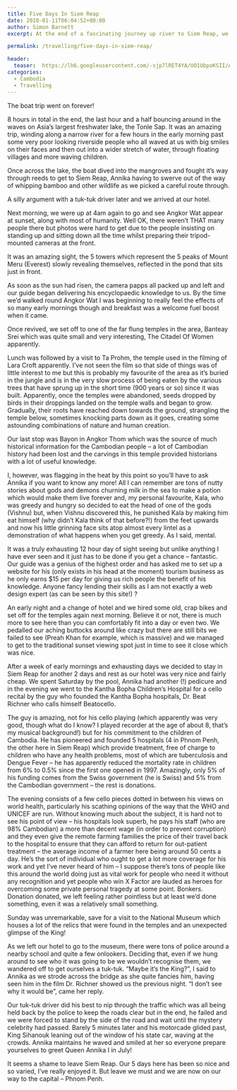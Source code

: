 ```yaml
---
title: Five Days In Siem Reap
date: 2010-01-11T06:04:52+00:00
author: Simon Barnett
excerpt: At the end of a fascinating journey up river to Siem Reap, we visit the ancient temple complex of Angkor Wat and meet the King Of Cambodia! Sort of.

permalink: /travelling/five-days-in-siem-reap/

header:
  teaser:  https://lh6.googleusercontent.com/-sjp7lRET4YA/UO1UbpoKSII/AAAAAAAAADw/ONEef3yCPww/s640/DSC_0113.JPG
categories:
  - Cambodia
  - Travelling
---
```

The boat trip went on forever!

8 hours in total in the end, the last hour and a half bouncing around in the waves on Asia&#8217;s largest freshwater lake, the Tonle Sap. It was an amazing trip, winding along a narrow river for a few hours in the early morning past some very poor looking riverside people who all waved at us with big smiles on their faces and then out into a wider stretch of water, through floating villages and more waving children.

Once across the lake, the boat dived into the mangroves and fought it&#8217;s way through reeds to get to Siem Reap, Annika having to swerve out of the way of whipping bamboo and other wildlife as we picked a careful route through.

A silly argument with a tuk-tuk driver later and we arrived at our hotel.

Next morning, we were up at 4am again to go and see Angkor Wat appear at sunset, along with most of humanity. Well OK, there weren&#8217;t THAT many people there but photos were hard to get due to the people insisting on standing up and sitting down all the time whilst preparing their tripod-mounted cameras at the front.

It was an amazing sight, the 5 towers which represent the 5 peaks of Mount Meru (Everest) slowly revealing themselves, reflected in the pond that sits just in front.

As soon as the sun had risen, the camera papps all packed up and left and our guide began delivering his encyclopaedic knowledge to us. By the time we&#8217;d walked round Angkor Wat I was beginning to really feel the effects of so many early mornings though and breakfast was a welcome fuel boost when it came.

Once revived, we set off to one of the far flung temples in the area, Banteay Srei which was quite small and very interesting, The Citadel Of Women apparently.

Lunch was followed by a visit to Ta Prohm, the temple used in the filming of Lara Croft apparently. I&#8217;ve not seen the film so that side of things was of little interest to me but this is probably my favourite of the area as it&#8217;s buried in the jungle and is in the very slow process of being eaten by the various trees that have sprung up in the short time (900 years or so) since it was built. Apparently, once the temples were abandoned, seeds dropped by birds in their droppings landed on the temple walls and began to grow. Gradually, their roots have reached down towards the ground, strangling the temple below, sometimes knocking parts down as it goes, creating some astounding combinations of nature and human creation.

Our last stop was Bayon in Angkor Thom which was the source of much historical information for the Cambodian people &#8211; a lot of Cambodian history had been lost and the carvings in this temple provided historians with a lot of useful knowledge.

I, however, was flagging in the heat by this point so you&#8217;ll have to ask Annika if you want to know any more! All I can remember are tons of nutty stories about gods and demons churning milk in the sea to make a potion which would make them live forever and, my personal favourite, Kala, who was greedy and hungry so decided to eat the head of one of the gods (Vishnu) but, when Vishnu discovered this, he punished Kala by making him eat himself (why didn&#8217;t Kala think of that before?!) from the feet upwards and now his little grinning face sits atop almost every lintel as a demonstration of what happens when you get greedy. As I said, mental.

It was a truly exhausting 12 hour day of sight seeing but unlike anything I have ever seen and it just has to be done if you get a chance &#8211; fantastic. Our guide was a genius of the highest order and has asked me to set up a website for his (only exists in his head at the moment) tourism business as he only earns $15 per day for giving us rich people the benefit of his knowledge. Anyone fancy lending their skills as I am not exactly a web design expert (as can be seen by this site!) ?

An early night and a change of hotel and we hired some old, crap bikes and set off for the temples again next morning. Believe it or not, there is much more to see here than you can comfortably fit into a day or even two. We pedalled our aching buttocks around like crazy but there are still bits we failed to see (Preah Khan for example, which is massive) and we managed to get to the traditional sunset viewing spot just in time to see it close which was nice.

After a week of early mornings and exhausting days we decided to stay in Siem Reap for another 2 days and rest as our hotel was very nice and fairly cheap. We spent Saturday by the pool, Annika had another (!) pedicure and in the evening we went to the Kantha Bopha Children&#8217;s Hospital for a cello recital by the guy who founded the Kantha Bopha hospitals, Dr. Beat Richner who calls himself Beatocello.

The guy is amazing, not for his cello playing (which apparently was very good, though what do I know? I played recorder at the age of about 8, that&#8217;s my musical background!) but for his commitment to the children of Cambodia. He has pioneered and founded 5 hospitals (4 in Phnom Penh, the other here in Siem Reap) which provide treatment, free of charge to children who have any health problems, most of which are tuberculosis and Dengue Fever &#8211; he has apparently reduced the mortality rate in children from 6% to 0.5% since the first one opened in 1997. Amazingly, only 5% of his funding comes from the Swiss government (he is Swiss) and 5% from the Cambodian government &#8211; the rest is donations.

The evening consists of a few cello pieces dotted in between his views on world health, particularly his scathing opinions of the way that the WHO and UNICEF are run. Without knowing much about the subject, it is hard not to see his point of view &#8211; his hospitals look superb, he pays his staff (who are 98% Cambodian) a more than decent wage (in order to prevent corruption) and they even give the remote farming families the price of their travel back to the hospital to ensure that they can afford to return for out-patient treatment &#8211; the average income of a farmer here being around 50 cents a day. He&#8217;s the sort of individual who ought to get a lot more coverage for his work and yet I&#8217;ve never heard of him &#8211; I suppose there&#8217;s tons of people like this around the world doing just as vital work for people who need it without any recognition and yet people who win X Factor are lauded as heroes for overcoming some private personal tragedy at some point. Bonkers. Donation donated, we left feeling rather pointless but at least we&#8217;d done something, even it was a relatively small something.

Sunday was unremarkable, save for a visit to the National Museum which houses a lot of the relics that were found in the temples and an unexpected glimpse of the King!

As we left our hotel to go to the museum, there were tons of police around a nearby school and quite a few onlookers. Deciding that, even if we hung around to see who it was going to be we wouldn&#8217;t recognise them, we wandered off to get ourselves a tuk-tuk. &#8220;Maybe it&#8217;s the King?&#8221;, I said to Annika as we strode across the bridge as she quite fancies him, having seen him in the film Dr. Richner showed us the previous night. &#8220;I don&#8217;t see why it would be&#8221;, came her reply.

Our tuk-tuk driver did his best to nip through the traffic which was all being held back by the police to keep the roads clear but in the end, he failed and we were forced to stand by the side of the road and wait until the mystery celebrity had passed. Barely 5 minutes later and his motorcade glided past, King Sihanouk leaning out of the window of his state car, waving at the crowds. Annika maintains he waved and smiled at her so everyone prepare yourselves to greet Queen Annika I in July!

It seems a shame to leave Siem Reap. Our 5 days here has been so nice and so varied, I&#8217;ve really enjoyed it. But leave we must and we are now on our way to the capital &#8211; Phnom Penh.
